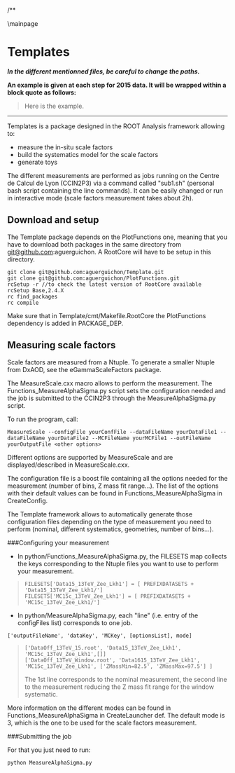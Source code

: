 /**

\mainpage


# Templates

**_In the different mentionned files, be careful to change the paths._**  

**An example is given at each step for 2015 data. It will be wrapped within a block quote as follows:**

> Here is the example.  


___


Templates is a package designed in the ROOT Analysis framework allowing to:
- measure the in-situ scale factors
- build the systematics model for the scale factors
- generate toys

The different measurements are performed as jobs running on the Centre de Calcul de Lyon (CCIN2P3) via a command called "sub1.sh" (personal bash script containing the line commands). It can be easily changed or run in interactive mode (scale factors measurement takes about 2h).


Download and setup
------------------

The Template package depends on the PlotFunctions one, meaning that you have to download both packages in the same directory from git@github.com:aguerguichon. A RootCore will have to be setup in this directory.

```
git clone git@github.com:aguerguichon/Template.git
git clone git@github.com:aguerguichon/PlotFunctions.git
rcSetup -r //to check the latest version of RootCore available  
rcSetup Base,2.4.X  
rc find_packages  
rc compile  
```

Make sure that in Template/cmt/Makefile.RootCore the PlotFunctions dependency is added in PACKAGE_DEP.  

Measuring scale factors
-----------------------

Scale factors are measured from a Ntuple. To generate a smaller Ntuple from DxAOD, see the eGammaScaleFactors package.  

The MeasureScale.cxx macro allows to perform the measurement. The Functions_MeasureAlphaSigma.py script sets the configuration needed and the job is submitted to the CCIN2P3 through the MeasureAlphaSigma.py script.  

To run the program, call:
```
MeasureScale --configFile yourConfFile --dataFileName yourDataFile1 --dataFileName yourDataFile2 --MCFileName yourMCFile1 --outFileName yourOutputFile <other options>
```  
Different options are supported by MeasureScale and are displayed/described in MeasureScale.cxx.

The configuration file is a boost file containing all the options needed for the measurement (number of bins, Z mass fit range...). The list of the options with their default values can be found in Functions_MeasureAlphaSigma in CreateConfig.  

The Template framework allows to automatically generate those configuration files depending on the type of measurement you need to perform (nominal, different systematics, geometries, number of bins...).  

###Configuring your measurement  

- In python/Functions_MeasureAlphaSigma.py, the FILESETS map collects the keys corresponding to the Ntuple files you want to use to perform your measurement.

>     FILESETS['Data15_13TeV_Zee_Lkh1'] = [ PREFIXDATASETS + 'Data15_13TeV_Zee_Lkh1/']  
>     FILESETS['MC15c_13TeV_Zee_Lkh1'] = [ PREFIXDATASETS + 'MC15c_13TeV_Zee_Lkh1/'] 

- In python/MeasureAlphaSigma.py, each "line" (i.e. entry of the configFiles list) corresponds to one job.

```
['outputFileName', 'dataKey', 'MCKey', [optionsList], mode]
```

>     ['DataOff_13TeV_15.root', 'Data15_13TeV_Zee_Lkh1', 'MC15c_13TeV_Zee_Lkh1',[]]
>     ['DataOff_13TeV_Window.root', 'Data1615_13TeV_Zee_Lkh1', 'MC15c_13TeV_Zee_Lkh1', ['ZMassMin=82.5', 'ZMassMax=97.5'] ]   
> The 1st line corresponds to the nominal measurement, the second line to the measurement reducing the Z mass fit range for the window systematic.  

More information on the different modes can be found in Functions_MeasureAlphaSigma in CreateLauncher def. The default mode is 3, which is the one to be used for the scale factors measurement.    


###Submitting the job

For that you just need to run:
```
python MeasureAlphaSigma.py
```

